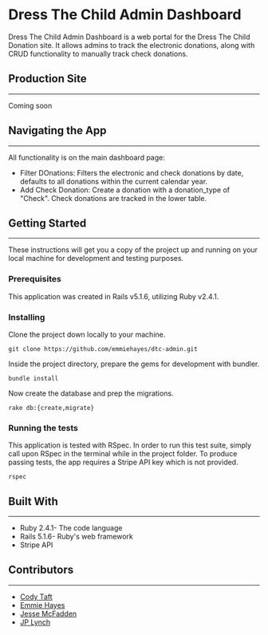 # Dress The Child Admin Dashboard

Dress The Child Admin Dashboard is a web portal for the Dress The Child Donation site.  It allows admins to track the electronic donations, along with CRUD functionality to manually track check donations.

## Production Site
---
Coming soon

## Navigating the App
---
All functionality is on the main dashboard page:
* Filter DOnations: Filters the electronic and check donations by date, defaults to all donations within the current calendar year.
* Add Check Donation: Create a donation with a donation_type of "Check". Check donations are tracked in the lower table.

## Getting Started
---
These instructions will get you a copy of the project up and running on your local machine for development and testing purposes.

### Prerequisites

This application was created in Rails v5.1.6, utilizing Ruby v2.4.1.

### Installing

Clone the project down locally to your machine.  
```
git clone https://github.com/emmiehayes/dtc-admin.git
```  
Inside the project directory, prepare the gems for development with bundler.  
```
bundle install
``` 
Now create the database and prep the migrations.
```
rake db:{create,migrate}
``` 

### Running the tests

This application is tested with RSpec.  In order to run this test suite, simply call upon RSpec in the terminal while in the project folder.  To produce passing tests, the app requires a Stripe API key which is not provided.
```
rspec
```

## Built With
---
* Ruby 2.4.1- The code language
* Rails 5.1.6- Ruby's web framework
* Stripe API

## Contributors
---
* [Cody Taft](https://github.com/codytaft)
* [Emmie Hayes](https://github.com/emmiehayes)
* [Jesse McFadden](https://github.com/JesseMcBrennan)
* [JP Lynch](https://github.com/JPLynch35)
